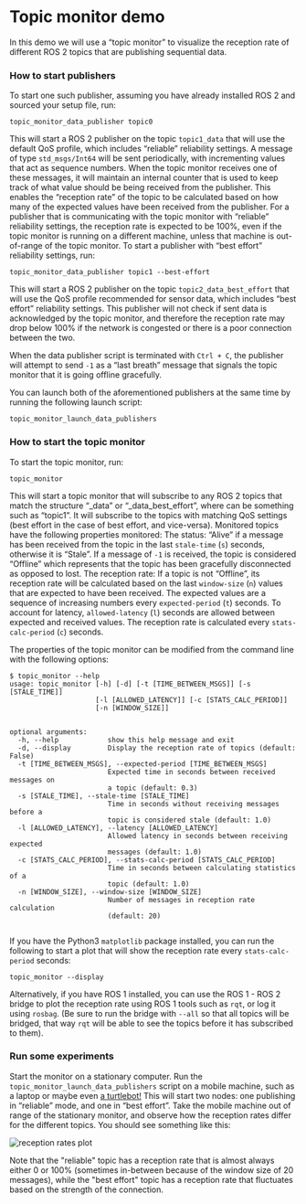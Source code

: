 # Topic monitor demo

In this demo we will use a “topic monitor” to visualize the reception rate of different ROS 2 topics that are publishing sequential data.

### How to start publishers

To start one such publisher, assuming you have already installed ROS 2 and sourced your setup file, run:
```
topic_monitor_data_publisher topic0
```
This will start a ROS 2 publisher on the topic `topic1_data` that will use the default QoS profile, which includes “reliable” reliability settings. A message of type `std_msgs/Int64` will be sent periodically, with incrementing values that act as sequence numbers. When the topic monitor receives one of these messages, it will maintain an internal counter that is used to keep track of what value should be being received from the publisher. This enables the “reception rate” of the topic to be calculated based on how many of the expected values have been received from the publisher. For a publisher that is communicating with the topic monitor with “reliable” reliability settings, the reception rate is expected to be 100%, even if the topic monitor is running on a different machine, unless that machine is out-of-range of the topic monitor. To start a publisher with “best effort” reliability settings, run:
```
topic_monitor_data_publisher topic1 --best-effort
```
This will start a ROS 2 publisher on the topic `topic2_data_best_effort` that will use the QoS profile recommended for sensor data, which includes “best effort” reliability settings. This publisher will not check if sent data is acknowledged by the topic monitor, and therefore the reception rate may drop below 100% if the network is congested or there is a poor connection between the two.


When the data publisher script is terminated with `Ctrl + C`, the publisher will attempt to send `-1` as a “last breath” message that signals the topic monitor that it is going offline gracefully.


You can launch both of the aforementioned publishers at the same time by running the following launch script:
```
topic_monitor_launch_data_publishers
```

### How to start the topic monitor

To start the topic monitor, run:
```
topic_monitor
```


This will start a topic monitor that will subscribe to any ROS 2 topics that match the structure “<name>_data” or “<name>_data_best_effort”, where <name> can be something such as “topic1”. It will subscribe to the topics with matching QoS settings (best effort in the case of best effort, and vice-versa).
Monitored topics have the following properties monitored:
The status: “Alive” if a message has been received from the topic in the last `stale-time` (`s`) seconds, otherwise it is “Stale”. If a message of `-1` is received, the topic is considered “Offline” which represents that the topic has been gracefully disconnected as opposed to lost.
The reception rate: If a topic is not “Offline”, its reception rate will be calculated based on the last `window-size` (`n`) values that are expected to have been received. The expected values are a sequence of increasing numbers every `expected-period` (`t`) seconds. To account for latency, `allowed-latency` (`l`) seconds are allowed between expected and received values. The reception rate is calculated every `stats-calc-period` (`c`) seconds.


The properties of the topic monitor can be modified from the command line with the following options:
```
$ topic_monitor --help
usage: topic_monitor [-h] [-d] [-t [TIME_BETWEEN_MSGS]] [-s [STALE_TIME]]
                     [-l [ALLOWED_LATENCY]] [-c [STATS_CALC_PERIOD]]
                     [-n [WINDOW_SIZE]]


optional arguments:
  -h, --help            show this help message and exit
  -d, --display         Display the reception rate of topics (default: False)
  -t [TIME_BETWEEN_MSGS], --expected-period [TIME_BETWEEN_MSGS]
                        Expected time in seconds between received messages on
                        a topic (default: 0.3)
  -s [STALE_TIME], --stale-time [STALE_TIME]
                        Time in seconds without receiving messages before a
                        topic is considered stale (default: 1.0)
  -l [ALLOWED_LATENCY], --latency [ALLOWED_LATENCY]
                        Allowed latency in seconds between receiving expected
                        messages (default: 1.0)
  -c [STATS_CALC_PERIOD], --stats-calc-period [STATS_CALC_PERIOD]
                        Time in seconds between calculating statistics of a
                        topic (default: 1.0)
  -n [WINDOW_SIZE], --window-size [WINDOW_SIZE]
                        Number of messages in reception rate calculation
                        (default: 20)


```


If you have the Python3 `matplotlib` package installed, you can run the following to start a plot that will show the reception rate every `stats-calc-period` seconds:
```
topic_monitor --display
```
Alternatively, if you have ROS 1 installed, you can use the ROS 1 - ROS 2 bridge to plot the reception rate using ROS 1 tools such as `rqt`, or log it using `rosbag`. (Be sure to run the bridge with `--all` so that all topics will be bridged, that way `rqt` will be able to see the topics before it has subscribed to them).


### Run some experiments
Start the monitor on a stationary computer.
Run the `topic_monitor_launch_data_publishers` script on a mobile machine, such as a laptop or maybe even [a turtlebot!](https://github.com/ros2/turtlebot2_demo) This will start two nodes: one publishing in “reliable” mode, and one in “best effort”.
Take the mobile machine out of range of the stationary monitor, and observe how the reception rates differ for the different topics.
You should see something like this:

![reception rates plot](https://github.com/ros2/demos/raw/multi_robot_monitor/topic_monitor/doc/rqt-plots.png "Sample plot of reception rates")

Note that the "reliable" topic has a reception rate that is almost always either 0 or 100% (sometimes in-between because of the window size of 20 messages), while the "best effort" topic has a reception rate that fluctuates based on the strength of the connection.

